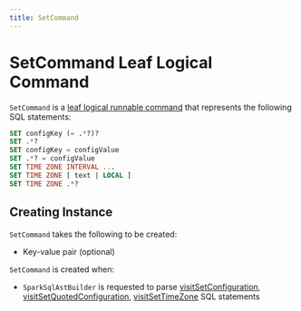```yaml
---
title: SetCommand
---
```


# SetCommand Leaf Logical Command

`SetCommand` is a [leaf logical runnable command](LeafRunnableCommand.md) that represents the following SQL statements:

```sql
SET configKey (= .*?)?
SET .*?
SET configKey = configValue
SET .*? = configValue
SET TIME ZONE INTERVAL ...
SET TIME ZONE [ text | LOCAL ]
SET TIME ZONE .*?
```

## Creating Instance

`SetCommand` takes the following to be created:

* <span id="kv"> Key-value pair (optional)

`SetCommand` is created when:

* `SparkSqlAstBuilder` is requested to parse [visitSetConfiguration](../sql/SparkSqlAstBuilder.md#visitSetConfiguration), [visitSetQuotedConfiguration](../sql/SparkSqlAstBuilder.md#visitSetQuotedConfiguration), [visitSetTimeZone](../sql/SparkSqlAstBuilder.md#visitSetTimeZone) SQL statements
